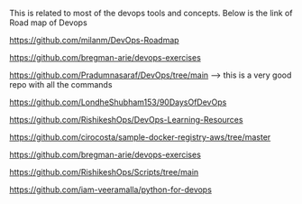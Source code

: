 This is related to most of the devops tools and concepts. Below is the link of Road map of Devops

https://github.com/milanm/DevOps-Roadmap

https://github.com/bregman-arie/devops-exercises

https://github.com/Pradumnasaraf/DevOps/tree/main --> this is a very good repo with all the commands

https://github.com/LondheShubham153/90DaysOfDevOps

https://github.com/RishikeshOps/DevOps-Learning-Resources

https://github.com/cirocosta/sample-docker-registry-aws/tree/master

https://github.com/bregman-arie/devops-exercises

https://github.com/RishikeshOps/Scripts/tree/main

https://github.com/iam-veeramalla/python-for-devops




